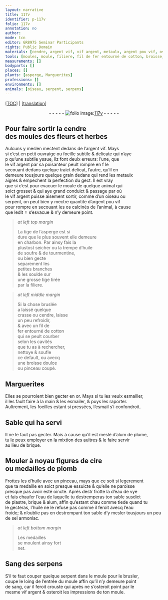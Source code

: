 ```yaml
---
layout: narrative
title: 117v
identifier: p-117v
folio: 117v
annotation: no
author:
mode: tcn
editor: GR8975 Seminar Participants
rights: Public Domain
materials: [cendre, argent vif, vif argent, metaulx, argent pou vif, os calcinés de l’animal, ☿, charbon, huile de soufre, tourmentine, soulde, fil de fer, cotton, or, esmailler, esmailer, esmail, alum de plume, brique, cire, plomb, huile, eau de vye, eau, plastre, alum, sel armoniac, Sang des serpens, sang]
tools: [moules, moule, filiere, fil de fer entourné de cotton, broisse, pinceau]
measurements: []
bodyparts: []
places: []
plants: [asperge, Marguerites]
professions: []
environments: []
animals: [oiseau, serpent, serpens]
---
```


 <p><a href="{{ site.baseurl }}/normalized/">[TOC]</a> | <a href="{{ site.baseurl }}/texts/p-117v_tl/" target="_blank">[translation]</a></p><div class="folio" align="center">- - - - - <a href="http://gallica.bnf.fr/ark:/12148/btv1b10500001g/f240.image" target="_blank"><img src="https://cu-mkp.github.io/2017-workshop-edition/assets/photo-icon.png" alt="folio image: " style="display:inline-block; margin-bottom:-3px;"/>117v</a> - - - - - </div>  
  

## Pour faire sortir la <span class="m">cendre</span><br/> des <span class="tl">moules</span> des fleurs et herbes

 
Aulcuns y <span class="del">meslen</span> mectent dedans de l’<span class="m">argent vif</span>. Mays<br/> si c’est en petit ouvraige ou foeille subtile & delicate qui n’aye<br/> <span class="del">p</span> qu’une subtile yssue, ilz font deulx erreurs: l’une, que<br/> le <span class="m">vif argent</span> par sa poisanteur peult rompre en <span class="del">f</span> le<br/> secouant dedans quelque traict delicat, l’autre, qu’il en<br/> demeure tousjours quelque grain dedans qui rend les <span class="m">metaulx</span><br/> aigres & empechent la perfection du gect. Il est vray<br/> que si c’est pour evacuer le <span class="tl">moule</span> de quelque animal qui<br/> soict grosset & qui aye grand conduict & passage par où<br/> le <span class="m">vif argent</span> puisse aisement sortir, comme d’un <span class="al">oiseau</span> ou<br/> <span class="al">serpent</span>, on peut bien y mectre quantite d’<span class="m">argent <span class="del">pou</span> vif</span><br/> pour rompre en secouant les <span class="m">os calcinés de l’animal</span>, à cause<br/> que ledit <span class="m">☿</span> s’esvacue & n’y demeure point.
 
> *at left top margin*
> 
> 
>   La tige de l’<span class="pa">asperge</span> est si<br/> dure que le plus souvent elle demeure<br/> en <span class="m">charbon</span>. Par ainsy fais la<br/> plustost seicher ou la trempe d’<span class="m">huile<br/> de soufre</span> & de <span class="m">tourmentine</span>,<br/> ou bien gecte<br/> separement les<br/> petites branches<br/> & les <span class="m">soulde</span> sur<br/> une grosse tige tirée<br/> par la <span class="tl">filiere</span>.
 
> *at left middle margin*
> 
> 
>   Si la chose bruslée<br/> a laissé quelque<br/> crasse ou <span class="m">cendre</span>, laisse<br/> un peu refroidir,<br/> & avec un <span class="tl"><span class="m">fil de<br/> fer</span> entourné de <span class="m">cotton</span></span><br/> qui se peult courber<br/> selon les cavités<br/> que tu as à rechercher,<br/> nettoye & soufle<br/> ce default, ou avecq<br/> une <span class="tl">broisse</span> doulce<br/> ou <span class="tl">pinceau</span> coupé.
 
 
  

## <span class="pa">Marguerites</span>

 
Elles se pourroient bien gecter en <span class="m">or</span>. Mays si tu les veulx <span class="m">esmailler</span>,<br/> il les fault faire à la main & les <span class="m">esmailer</span>, & puys les raporter.<br/> Aultrement, les foeilles estant si pressées, l’<span class="m">esmail</span> s’i confondroit.
 
 
  

## Sable qui ha servi

 
Il ne le faut pas gecter. Mais à cause qu’il est meslé d’<span class="m">alum de plume</span>,<br/> tu le peux employer en la mixtion des aultres & le faire servir<br/> au lieu de <span class="m">brique</span>.
 
 
  

## Mouler à noyau figures de <span class="m">cire</span><br/> ou medailles de <span class="m">plomb</span>

 
Frottes les d’<span class="m">huile</span> avec un <span class="tl">pinceau</span>, mays que ce soit si legerem<span class="exp">ent</span><br/> que ta medaille en soict presque essuicte & qu’elle ne paroisse<br/> presque pas avoir esté oincte. Aprés <span class="del">destr</span> frotte la d’<span class="m">eau de vye</span><br/> et fais chaufer l’<span class="m">eau</span> de laquelle tu destremperas ton sable susdict<br/> de <span class="m">plastre</span>, <span class="m">brique</span> & <span class="m">alum</span>, affin qu’estant <span class="del">chau</span> co<span class="exp">mm</span>e tiede quand tu<br/> le gecteras, l’<span class="m">huile</span> ne le refuse pas co<span class="exp">mm</span>e il feroit avecq l’<span class="m">eau</span><br/> froide; <span class="add">& n’oublie pas en destrempa<span class="exp">n</span>t ton sable d’y mesler tousjours un peu<br/> de <span class="m">sel armoniac</span>.</span>
 
> *at left bottom margin*
> 
> 
>   Les medailles<br/> se moulent ainsy fort<br/> net.
 
 
  

## <span class="m">Sang des <span class="al">serpens</span></span>

 
S’il te faut couper quelque <span class="al">serpent</span> dans le <span class="tl">moule</span> pour le brusler,<br/> coupe le loing de l’entrée du <span class="tl">moule</span> affin qu’il n’y demeure point<br/> de <span class="m">sang</span>, car il feroit crouste qui aprés ne s’osteroit point par le<br/> mesme <span class="m">vif argent</span> & osteroit les impressions de ton <span class="tl">moule</span>.
 
 